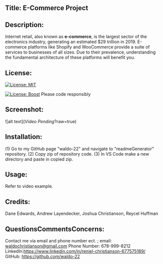 ## Title: E-Commerce Project
## Description:
Internet retail, also known as **e-commerce**, is the largest sector of the electronics industry, generating an estimated $29 trillion in 2019. E-commerce platforms like Shopify and WooCommerce provide a suite of services to businesses of all sizes. Due to their prevalence, understanding the fundamental architecture of these platforms will benefit you.
## License:
[![License: MIT](https://img.shields.io/badge/License-MIT-yellow.svg)](https://opensource.org/licenses/MIT)


[![License: Boost](https://img.shields.io/badge/License-Boost_1.0-lightblue.svg)](https://www.boost.org/LICENSE_1_0.txt)
Please code responsibly
## Screenshot:
![alt text](*Video Pending*?raw=true) 
## Installation:
(1) Go to my GitHub page "waldo-22" and navigate to "readmeGenerator" repository. (2) Copy zip of repository code. (3) In VS Code make a new directory and paste in copied zip.
## Usage:
Refer to video example.
## Credits:
Dane Edwards, Andrew Layendecker, Joshua Christianson, Reycel Huffman
## QuestionsCommentsConcerns:
Contact me via email and phone number ect. ; email: waldochristianson@gmail.com Phone Number: 678-999-8212 LinkedIn:https://www.linkedin.com/in/reniel-christianson-677575189/ GitHub: https://github.com/waldo-22
